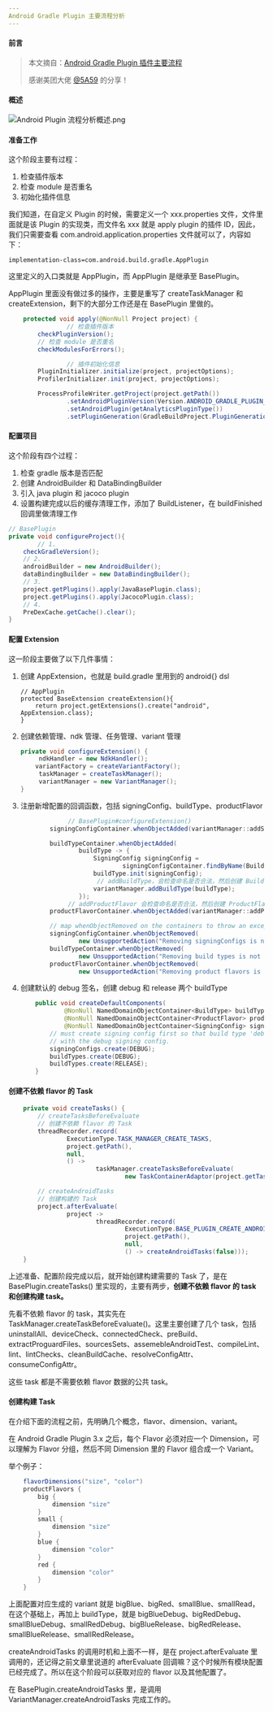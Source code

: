 ```yaml
---
Android Gradle Plugin 主要流程分析
---
```


#### 前言

> 本文摘自：[Android Gradle Plugin 插件主要流程](https://github.com/5A59/android-training/blob/master/gradle/android_gradle_plugin-%E4%B8%BB%E8%A6%81%E6%B5%81%E7%A8%8B%E5%88%86%E6%9E%90.md)
>
> 感谢美团大佬 [@5A59](https://github.com/5A59) 的分享！

#### 概述

![Android Plugin 流程分析概述.png](https://i.loli.net/2019/08/14/Ubpnexm3cK5yOPW.png)

#### 准备工作

这个阶段主要有过程：

1. 检查插件版本
2. 检查 module 是否重名
3. 初始化插件信息

我们知道，在自定义 Plugin 的时候，需要定义一个 xxx.properties 文件，文件里面就是该 Plugin 的实现类，而文件名 xxx 就是 apply plugin 的插件 ID，因此，我们只需要查看 com.android.application.properties 文件就可以了，内容如下：

```
implementation-class=com.android.build.gradle.AppPlugin
```

这里定义的入口类就是 AppPlugin，而 AppPlugin 是继承至 BasePlugin。

AppPlugin 里面没有做过多的操作，主要是重写了 createTaskManager 和 createExtension，剩下的大部分工作还是在 BasePlugin 里做的。

```java
    protected void apply(@NonNull Project project) {
				// 检查插件版本
        checkPluginVersion();
        // 检查 module 是否重名
        checkModulesForErrors();

				// 插件初始化信息
        PluginInitializer.initialize(project, projectOptions);
        ProfilerInitializer.init(project, projectOptions);

        ProcessProfileWriter.getProject(project.getPath())
                .setAndroidPluginVersion(Version.ANDROID_GRADLE_PLUGIN_VERSION)
                .setAndroidPlugin(getAnalyticsPluginType())
                .setPluginGeneration(GradleBuildProject.PluginGeneration.FIRST);
```

#### 配置项目

这个阶段有四个过程：

1. 检查 gradle 版本是否匹配
2. 创建 AndroidBuilder 和 DataBindingBuilder
3. 引入 java plugin 和 jacoco plugin
4. 设置构建完成以后的缓存清理工作，添加了 BuildListener，在 buildFinished 回调里做清理工作

```java
// BasePlugin
private void configureProject(){
		// 1.
    checkGradleVersion();
    // 2.
    androidBuilder = new AndroidBuilder();
    dataBindingBuilder = new DataBindingBuilder();
    // 3.
    project.getPlugins().apply(JavaBasePlugin.class);
    project.getPlugins().apply(JacocoPlugin.class);
    // 4.
    PreDexCache.getCache().clear();
}
```

#### 配置 Extension

这一阶段主要做了以下几件事情：

1. 创建 AppExtension，也就是 build.gradle 里用到的 android{} dsl

   ```
   // AppPlugin
   protected BaseExtension createExtension(){
       return project.getExtensions().create("android", AppExtension.class);
   }
   ```

2. 创建依赖管理、ndk 管理、任务管理、variant 管理

   ```java
   private void configureExtension() {
   		ndkHandler = new NdkHandler();
       variantFactory = createVariantFactory();
     	taskManager = createTaskManager();
     	variantManager = new VariantManager();
   }
   ```

3. 注册新增配置的回调函数，包括 signingConfig、buildType、productFlavor

   ```java
   				// BasePlugin#configureExtension()
           signingConfigContainer.whenObjectAdded(variantManager::addSigningConfig);
   
           buildTypeContainer.whenObjectAdded(
                   buildType -> {
                       SigningConfig signingConfig =
                               signingConfigContainer.findByName(BuilderConstants.DEBUG);
                       buildType.init(signingConfig);
                     	// addBuildType，会检查命名是否合法，然后创建 BuildTypeData
                       variantManager.addBuildType(buildType);
                   });
   				// addProductFlavor 会检查命名是否合法，然后创建 ProductFlavor
           productFlavorContainer.whenObjectAdded(variantManager::addProductFlavor);
   
           // map whenObjectRemoved on the containers to throw an exception.
           signingConfigContainer.whenObjectRemoved(
                   new UnsupportedAction("Removing signingConfigs is not supported."));
           buildTypeContainer.whenObjectRemoved(
                   new UnsupportedAction("Removing build types is not supported."));
           productFlavorContainer.whenObjectRemoved(
                   new UnsupportedAction("Removing product flavors is not supported."));
   ```

4. 创建默认的 debug 签名，创建 debug 和 release 两个 buildType

   ```java
       public void createDefaultComponents(
               @NonNull NamedDomainObjectContainer<BuildType> buildTypes,
               @NonNull NamedDomainObjectContainer<ProductFlavor> productFlavors,
               @NonNull NamedDomainObjectContainer<SigningConfig> signingConfigs) {
           // must create signing config first so that build type 'debug' can be initialized
           // with the debug signing config.
           signingConfigs.create(DEBUG);
           buildTypes.create(DEBUG);
           buildTypes.create(RELEASE);
       }
   ```

#### 创建不依赖 flavor 的 Task

```java
    private void createTasks() {
      	// createTasksBeforeEvaluate
      	// 创建不依赖 flavor 的 Task
        threadRecorder.record(
                ExecutionType.TASK_MANAGER_CREATE_TASKS,
                project.getPath(),
                null,
                () ->
                        taskManager.createTasksBeforeEvaluate(
                                new TaskContainerAdaptor(project.getTasks())));

      	// createAndroidTasks
      	// 创建构建的 Task
        project.afterEvaluate(
                project ->
                        threadRecorder.record(
                                ExecutionType.BASE_PLUGIN_CREATE_ANDROID_TASKS,
                                project.getPath(),
                                null,
                                () -> createAndroidTasks(false)));
    }
```

上述准备、配置阶段完成以后，就开始创建构建需要的 Task 了，是在 BasePlugin.createTasks() 里实现的，主要有两步，**创建不依赖 flavor 的 task 和创建构建 task。**

先看不依赖 flavor 的 task，其实先在 TaskManager.createTaskBeforeEvaluate()。这里主要创建了几个 task，包括 uninstallAll、deviceCheck、connectedCheck、preBuild、extractProguardFiles、sourcesSets、assemebleAndroidTest、compileLint、lint、lintChecks、cleanBuildCache、resolveConfigAttr、consumeConfigAttr。

这些 task 都是不需要依赖 flavor 数据的公共 task。

#### 创建构建 Task

在介绍下面的流程之前，先明确几个概念，flavor、dimension、variant。

在 Android Gradle Plugin 3.x 之后，每个 Flavor 必须对应一个 Dimension，可以理解为 Flavor 分组，然后不同 Dimension 里的 Flavor 组合成一个 Variant。

举个例子：

```java
    flavorDimensions("size", "color")
    productFlavors {
        big {
            dimension "size"
        }
        small {
            dimension "size"
        }
        blue {
            dimension "color"
        }
        red {
            dimension "color"
        }
    }
```

上面配置对应生成的 variant 就是 bigBlue、bigRed、smallBlue、smallRead，在这个基础上，再加上 buildType，就是 bigBlueDebug、bigRedDebug、smallBlueDebug、smallRedDebug、bigBlueRelease、bigRedRelease、smallBlueRelease、smallRedRelease。

createAndroidTasks 的调用时机和上面不一样，是在 project.afterEvaluate 里调用的，还记得之前文章里说道的 afterEvaluate 回调嘛？这个时候所有模块配置已经完成了。所以在这个阶段可以获取对应的 flavor 以及其他配置了。

在 BasePlugin.createAndroidTasks 里，是调用 VariantManager.createAndroidTasks 完成工作的。

